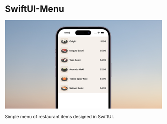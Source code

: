 # SwiftUI-Menu

![Screenshot](screenshot.png)

Simple menu of restaurant items designed in SwiftUI.
